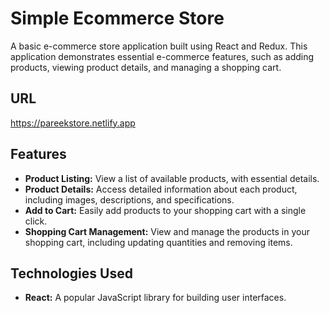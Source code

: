 # Simple Ecommerce Store

A basic e-commerce store application built using React and Redux. This application demonstrates essential e-commerce features, such as adding products, viewing product details, and managing a shopping cart.

## URL

https://pareekstore.netlify.app

## Features

- **Product Listing:** View a list of available products, with essential details.
- **Product Details:** Access detailed information about each product, including images, descriptions, and specifications.
- **Add to Cart:** Easily add products to your shopping cart with a single click.
- **Shopping Cart Management:** View and manage the products in your shopping cart, including updating quantities and removing items.

## Technologies Used

- **React:** A popular JavaScript library for building user interfaces.
